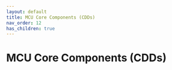 ```yaml
---
layout: default
title: MCU Core Components (CDDs)
nav_order: 12
has_children: true
---
```

# MCU Core Components (CDDs)
